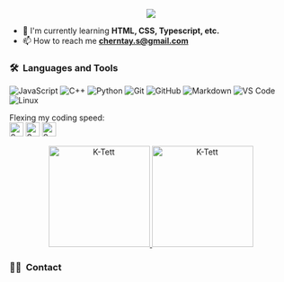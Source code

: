 <p align="center">
  <img src="https://komarev.com/ghpvc/?username=K-Tett&color=blueviolet&style=flat">
</p>

- 🌱 I'm currently learning **HTML, CSS, Typescript, etc.**
- 📫 How to reach me **cherntay.s@gmail.com**

### 🛠 &nbsp;Languages and Tools

![JavaScript](https://img.shields.io/badge/-JavaScript-%23F7DF1C?style=for-the-badge&logo=javascript&logoColor=000000&labelColor=%23F7DF1C&color=%23FFCE5A)
![C++](https://img.shields.io/badge/C%2B%2B-00599C?style=for-the-badge&logo=c%2B%2B&logoColor=white)
![Python](http://img.shields.io/badge/-Python-3776AB?style=for-the-badge&logo=python&logoColor=ffffff)
![Git](https://img.shields.io/badge/-Git-%23F05032?style=for-the-badge&logo=git&logoColor=%23ffffff)
![GitHub](https://img.shields.io/badge/-GitHub-181717?style=for-the-badge&logo=github)
![Markdown](https://img.shields.io/badge/Markdown-000000?style=for-the-badge&logo=markdown&logoColor=white)
![VS Code](http://img.shields.io/badge/-VS%20Code-007ACC?style=for-the-badge&logo=visual-studio-code&logoColor=ffffff)
![Linux](http://img.shields.io/badge/-Linux-0078D6?style=for-the-badge&logo=linux&logoColor=ffffff)
<br/>

Flexing my coding speed:
<br>
[<img src="https://api.speedtyper.dev/users/K-Tett/badges/averagewpm" alt="SpeedTyper.dev avg wpm" height="25">](https://www.speedtyper.dev/profile/K-Tett) 
[<img src="https://api.speedtyper.dev/users/K-Tett/badges/topwpm" alt="SpeedTyper.dev top wpm" height="25">](https://www.speedtyper.dev/profile/K-Tett) 
[<img src="https://api.speedtyper.dev/users/K-Tett/badges/gamecount" alt="SpeedTyper.dev games" height="25">](https://www.speedtyper.dev/profile/K-Tett)

<p align="center">
  <a href="https://github.com/K-Tett">
  <img height="180em" src="https://github-readme-stats.vercel.app/api/?username=K-Tett&showicons=true&include_all_commits=true&count_private=true&theme=tokyonight" alt="K-Tett"/>
  <img height="180em" src="https://github-readme-stats.vercel.app/api/top-langs/?username=K-Tett&theme=tokyonight&layout=compact" alt="K-Tett"/>
  </a>
</p>

### 🤝🏻 &nbsp;Contact
